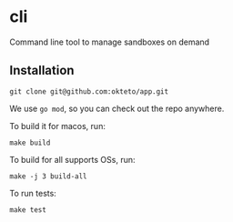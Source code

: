 # cli

Command line tool to manage sandboxes on demand

## Installation

```
git clone git@github.com:okteto/app.git
```

We use `go mod`, so you can check out the repo anywhere. 

To build it for macos, run:
```
make build
```

To build for all supports OSs, run:
```
make -j 3 build-all
```

To run tests:
```
make test
```
